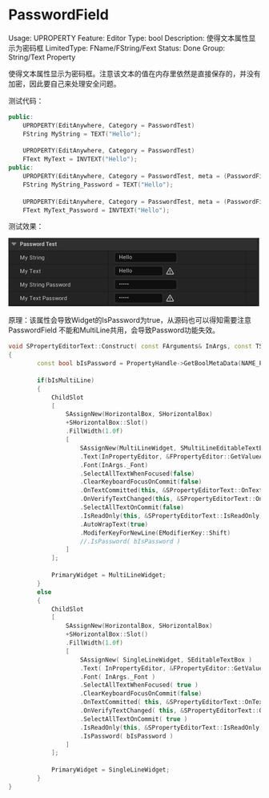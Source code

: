 # PasswordField

Usage: UPROPERTY
Feature: Editor
Type: bool
Description: 使得文本属性显示为密码框
LimitedType: FName/FString/Fext
Status: Done
Group: String/Text Property

使得文本属性显示为密码框。注意该文本的值在内存里依然是直接保存的，并没有加密，因此要自己来处理安全问题。

测试代码：

```cpp
public:
	UPROPERTY(EditAnywhere, Category = PasswordTest)
	FString MyString = TEXT("Hello");

	UPROPERTY(EditAnywhere, Category = PasswordTest)
	FText MyText = INVTEXT("Hello");
public:
	UPROPERTY(EditAnywhere, Category = PasswordTest, meta = (PasswordField = true))
	FString MyString_Password = TEXT("Hello");

	UPROPERTY(EditAnywhere, Category = PasswordTest, meta = (PasswordField = true))
	FText MyText_Password = INVTEXT("Hello");
```

测试效果：

![Untitled](PasswordField/Untitled.png)

原理：该属性会导致Widget的IsPassword为true，从源码也可以得知需要注意PasswordField 不能和MultiLine共用，会导致Password功能失效。

```cpp
void SPropertyEditorText::Construct( const FArguments& InArgs, const TSharedRef< class FPropertyEditor >& InPropertyEditor )
{
		const bool bIsPassword = PropertyHandle->GetBoolMetaData(NAME_PasswordField);
		
		if(bIsMultiLine)
		{
			ChildSlot
			[
				SAssignNew(HorizontalBox, SHorizontalBox)
				+SHorizontalBox::Slot()
				.FillWidth(1.0f)
				[
					SAssignNew(MultiLineWidget, SMultiLineEditableTextBox)
					.Text(InPropertyEditor, &FPropertyEditor::GetValueAsText)
					.Font(InArgs._Font)
					.SelectAllTextWhenFocused(false)
					.ClearKeyboardFocusOnCommit(false)
					.OnTextCommitted(this, &SPropertyEditorText::OnTextCommitted)
					.OnVerifyTextChanged(this, &SPropertyEditorText::OnVerifyTextChanged)
					.SelectAllTextOnCommit(false)
					.IsReadOnly(this, &SPropertyEditorText::IsReadOnly)
					.AutoWrapText(true)
					.ModiferKeyForNewLine(EModifierKey::Shift)
					//.IsPassword( bIsPassword )
				]
			];
		
			PrimaryWidget = MultiLineWidget;
		}
		else
		{
			ChildSlot
			[
				SAssignNew(HorizontalBox, SHorizontalBox)
				+SHorizontalBox::Slot()
				.FillWidth(1.0f)
				[
					SAssignNew( SingleLineWidget, SEditableTextBox )
					.Text( InPropertyEditor, &FPropertyEditor::GetValueAsText )
					.Font( InArgs._Font )
					.SelectAllTextWhenFocused( true )
					.ClearKeyboardFocusOnCommit(false)
					.OnTextCommitted( this, &SPropertyEditorText::OnTextCommitted )
					.OnVerifyTextChanged( this, &SPropertyEditorText::OnVerifyTextChanged )
					.SelectAllTextOnCommit( true )
					.IsReadOnly(this, &SPropertyEditorText::IsReadOnly)
					.IsPassword( bIsPassword )
				]
			];
		
			PrimaryWidget = SingleLineWidget;
		}
}
```